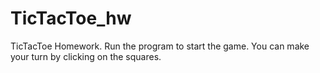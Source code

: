 # TicTacToe_hw
TicTacToe Homework.
Run the program to start the game.
You can make your turn by clicking on the squares.
